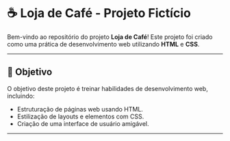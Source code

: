 # ☕ Loja de Café - Projeto Fictício

Bem-vindo ao repositório do projeto **Loja de Café**! Este projeto foi criado como uma prática de desenvolvimento web utilizando **HTML** e **CSS**.

---

## 🎯 Objetivo

O objetivo deste projeto é treinar habilidades de desenvolvimento web, incluindo:

- Estruturação de páginas web usando HTML.
- Estilização de layouts e elementos com CSS.
- Criação de uma interface de usuário amigável.

---
